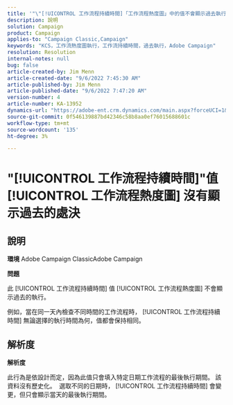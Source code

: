 ```yaml
---
title: '"\"[!UICONTROL 工作流程持續時間]「工作流程熱度圖」中的值不會顯示過去執行。'
description: 說明
solution: Campaign
product: Campaign
applies-to: "Campaign Classic,Campaign"
keywords: "KCS，工作流熱度圖執行，工作流持續時間，過去執行，Adobe Campaign"
resolution: Resolution
internal-notes: null
bug: false
article-created-by: Jim Menn
article-created-date: "9/6/2022 7:45:30 AM"
article-published-by: Jim Menn
article-published-date: "9/6/2022 7:47:20 AM"
version-number: 4
article-number: KA-13952
dynamics-url: "https://adobe-ent.crm.dynamics.com/main.aspx?forceUCI=1&pagetype=entityrecord&etn=knowledgearticle&id=026920e0-b72d-ed11-9db1-0022480866ad"
source-git-commit: 0f546139887bd42346c58b8aa0ef76015688601c
workflow-type: tm+mt
source-wordcount: '135'
ht-degree: 3%

---
```


# &quot;[!UICONTROL 工作流程持續時間]&quot;值 [!UICONTROL 工作流程熱度圖] 沒有顯示過去的處決

## 說明


<b>環境</b>
Adobe Campaign ClassicAdobe Campaign

<b>問題</b>

此 [!UICONTROL 工作流程持續時間] 值 [!UICONTROL 工作流程熱度圖] 不會顯示過去的執行。

例如，當在同一天內檢查不同時間的工作流程時， [!UICONTROL 工作流程持續時間] 無論選擇的執行時間為何，值都會保持相同。


## 解析度


<b>解析度</b>

此行為是依設計而定，因為此值只會填入特定日期工作流程的最後執行期間。
該資料沒有歷史化。 
選取不同的日期時， [!UICONTROL 工作流程持續時間] 會變更，但只會顯示當天的最後執行期間。


